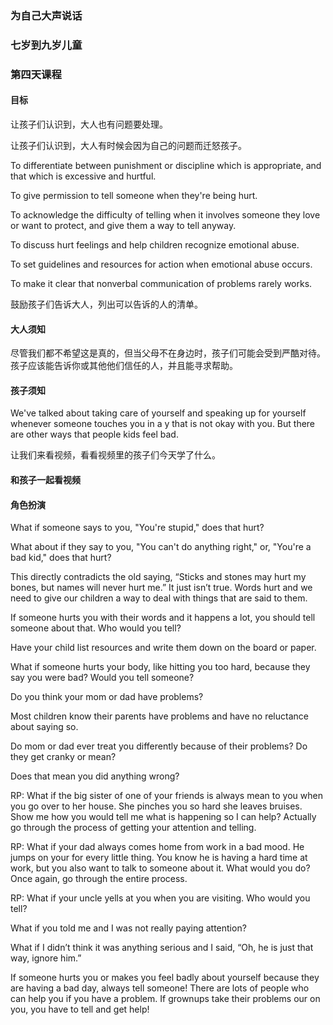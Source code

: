 ### 为自己大声说话

### 七岁到九岁儿童

### 第四天课程

#### 目标

让孩子们认识到，大人也有问题要处理。

让孩子们认识到，大人有时候会因为自己的问题而迁怒孩子。

To differentiate between punishment or discipline which is appropriate, and that which is excessive and hurtful.

To give permission to tell someone when they're being hurt.

To acknowledge the difficulty of telling when it involves someone they love or want to protect, and give them a way to tell anyway.

To discuss hurt feelings and help children recognize emotional abuse.  

To set guidelines and resources for action when emotional abuse occurs.

To make it clear that nonverbal communication of problems rarely works.  

鼓励孩子们告诉大人，列出可以告诉的人的清单。

#### 大人须知

尽管我们都不希望这是真的，但当父母不在身边时，孩子们可能会受到严酷对待。孩子应该能告诉你或其他他们信任的人，并且能寻求帮助。

#### 孩子须知

We've talked about taking care of yourself and speaking up for yourself whenever someone touches you in a y that is not okay with you. But there are other ways that people kids feel bad.

让我们来看视频，看看视频里的孩子们今天学了什么。

#### 和孩子一起看视频

#### 角色扮演


What if someone says to you, "You're stupid," does that hurt?

What about if they say to you, "You can't do anything right," or, "You're a bad kid," does that hurt?

This directly contradicts the old saying, “Sticks and stones may hurt my bones, but names will never hurt me.”  It just isn’t true.  Words hurt and we need to give our children a way to deal with things that are said to them.
 
If someone hurts you with their words and it happens a lot, you should tell someone about that. Who would you tell?

Have your child list resources and write them down on the board or paper.

What if someone hurts your body, like hitting you too hard, because they say you were bad?   Would you tell someone?

Do you think your mom or dad have problems?

Most children know their parents have problems and have no reluctance about saying so.

Do mom or dad ever treat you differently because of their problems?  Do they get cranky or mean?

Does that mean you did anything wrong?

RP:  What if the big sister of one of your friends is always mean to you when you go over to her house.  She pinches you so hard she leaves bruises.  Show me how you would tell me what is happening so I can help? 
Actually go through the process of getting your attention and telling.

RP:  What if your dad always comes home from work in a bad mood.  He jumps on your for every little thing.  You know he is having a hard time at work, but you also want to talk to someone about it.  What would you do?
Once again, go through the entire process.

RP:  What if your uncle yells at you when you are visiting.  Who would you tell?

What if you told me and I was not really paying attention?

What if I didn’t think it was anything serious and I said, “Oh, he is just that way, ignore him.”

If someone hurts you or makes you feel badly about yourself because they are having a bad day, always tell someone!
There are lots of people who can help you if you have a problem.  If grownups take their problems our on you, you have to tell and get help!